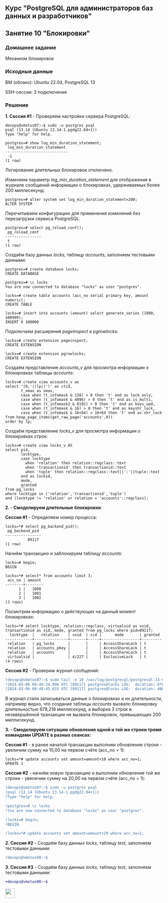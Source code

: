 ## Курс "PostgreSQL для администраторов баз данных и разработчиков"

## Занятие 10 "Блокировки"

### Домашнее задание
Механизм блокировок

### Исходные данные
ВМ (облако): Ubuntu 22.04, PostgreSQL 13

SSH-сессии: 3 подключения

### Решение

**1. Сессия #1** - Проверяем настройки сервера PostgreSQL:
```
devops@vmotus07:~$ sudo -u postgres psql
psql (13.14 (Ubuntu 13.14-1.pgdg22.04+1))
Type "help" for help.

postgres=# show log_min_duration_statement;
 log_min_duration_statement
----------------------------
 -1
(1 row)
```
Логирование длительных блокировок отключено.

Изменяем параметр _log_min_duration_statement_ для отображения в журнале сообщений информации о блокировках, удерживаемых более 200 миллисекунд:
```
postgres=# alter system set log_min_duration_statement=200;
ALTER SYSTEM
```

Перечитываем конфигурацию для применения изменений без перезагрузки сервиса PostgreSQL.
```
postgres=# select pg_reload_conf();
 pg_reload_conf
----------------
 t
(1 row)
```

Создаём базу данных _locks_, таблицу _accounts_, заполняем тестовыми данными:
```
postgres=# create database locks;
CREATE DATABASE

postgres=# \c locks
You are now connected to database "locks" as user "postgres".

locks=# create table accounts (acc_no serial primary key, amount numeric);
CREATE TABLE

locks=# insert into accounts (amount) select generate_series (1000, 100999);
INSERT 0 100000
```

Подключаем расширения _pageinspect_ и _pgrowlocks_:
```
locks=# create extension pageinspect;
CREATE EXTENSION

locks=# create extension pgrowlocks;
CREATE EXTENSION
```

Создаём представление _accounts_v_ для просмотра информации о блокировках таблицы _accounts_:
```
locks=# create view accounts_v as
select '(0,'||lp||')' as ctid,
       t_xmax as xmax,
       case when (t_infomask & 128) > 0 then 't' end as lock_only,
       case when (t_infomask & 4096) > 0 then 't' end as is_multi,
       case when (t_infomask2 & 8192) > 0 then 't' end as keys_upd,
       case when (t_infomask & 16) > 0 then 't' end as keyshr_lock,
       case when (t_infomask & 16+64) = 16+64 then 't' end as shr_lock
from heap_page_items(get_raw_page('accounts',0))
order by lp;
```

Создаём представление _locks_v_ для просмотра информации о блокировках строк:
```
locks=# create view locks_v AS
select pid,
       locktype,
       case locktype
         when 'relation' then relation::regclass::text
         when 'transactionid' then transactionid::text
         when 'tuple' then relation::regclass::text||':'||tuple::text
       end as lockid,
       mode,
       granted
from pg_locks
where locktype in ('relation','transactionid','tuple')
and (locktype != 'relation' or relation = 'accounts'::regclass);
```

**2. - Смоделируем длительные блокировки**:

**Сессия #1** - Определяем номер процесса:
```
locks=*# select pg_backend_pid();
 pg_backend_pid
----------------
          89117
(1 row)
```

Начнём транзакцию и заблокируем таблицу _accounts_:
```
locks=# begin;
BEGIN

locks=*# select* from accounts limit 3;
 acc_no | amount
--------+--------
      1 |   1000
      2 |   1001
      3 |   1002
(3 rows)
```

Посмотрим информацию о действующих на данный момент блокировках:
```
locks=*# select locktype, relation::regclass, virtualxid as vxid, transactionid as xid, mode, granted from pg_locks where pid=89117;
  locktype  |   relation    | vxid  | xid |      mode       | granted
------------+---------------+-------+-----+-----------------+---------
 relation   | pg_locks      |       |     | AccessShareLock | t
 relation   | accounts_pkey |       |     | AccessShareLock | t
 relation   | accounts      |       |     | AccessShareLock | t
 virtualxid |               | 4/227 |     | ExclusiveLock   | t
(4 rows)
```

**Сессия #2** - Проверим журнал сообщений:
```diff
!devops@vmotus07:~$ sudo tail -n 10 /var/log/postgresql/postgresql-13-main.log | grep duration
!2024-03-06 09:49:34.006 UTC [89117] postgres@locks LOG:  duration: 678.218 ms  statement: create table accounts (acc_no serial primary key, amount numeric);
!2024-03-06 09:49:45.833 UTC [89117] postgres@locks LOG:  duration: 488.683 ms  statement: insert into accounts (amount) select generate_series (1000, 100999);
```
В журнал стали записываться данные о блокировках и их длительности, например видно, что создание таблицы _accounts_ вызвало блокировку длительностью 678,218 миллисекунд, а выборка 3 строк в незавершённой транзакции не вызвала блокировок, превышающих 200 миллисекунд.

**3. - Смоделируем ситуацию обновления одной и той же строки тремя командами UPDATE в разных сеансах:**

**Сессия #1** - в ранее начатой транзакции выполним обновление строки - увеличим сумму на 10,00 на первом счёте (acc_no = 1):
```
locks=*# update accounts set amount=amount+10 where acc_no=1;
UPDATE 1
```

**Сессия #2** - начнём новую транзакцию и выполним обновление той же строки - увеличим сумму на 20,00 на первом счёте (acc_no = 1):
```diff
!devops@vmotus07:~$ sudo -u postgres psql
!psql (13.14 (Ubuntu 13.14-1.pgdg22.04+1))
!Type "help" for help.

!postgres=# \c locks
!You are now connected to database "locks" as user "postgres".

!locks=# begin;
!BEGIN

!locks=*# update accounts set amount=amount+20 where acc_no=1;
```










**2. Сессия #2** - Создаём базу данных _locks_, таблицу _test_, заполняем тестовыми данными:
```diff
!devops@vmotus08:~$
```

**3. Сессия #3** - Создаём базу данных _locks_, таблицу _test_, заполняем тестовыми данными:
```diff
+devops@vmotus08:~$
```






<code><img height="30" src="https://cdn.jsdelivr.net/npm/simple-icons@3.13.0/icons/postgresql.svg"></code>
